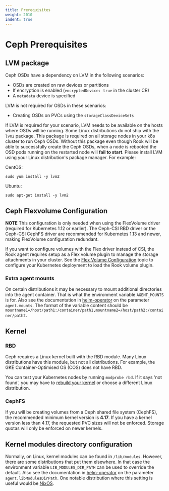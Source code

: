 ```yaml
---
title: Prerequisites
weight: 2010
indent: true
---
```


# Ceph Prerequisites

## LVM package

Ceph OSDs have a dependency on LVM in the following scenarios:
- OSDs are created on raw devices or partitions
- If encryption is enabled (`encryptedDevice: true` in the cluster CR)
- A `metadata` device is specified

LVM is not required for OSDs in these scenarios:
- Creating OSDs on PVCs using the `storageClassDeviceSets`

If LVM is required for your scenario, LVM needs to be available on the hosts where OSDs will be running.
Some Linux distributions do not ship with the `lvm2` package. This package is required on all storage nodes in your k8s cluster to run Ceph OSDs.
Without this package even though Rook will be able to successfully create the Ceph OSDs, when a node is rebooted the OSD pods
running on the restarted node will **fail to start**. Please install LVM using your Linux distribution's package manager. For example:

CentOS:

```console
sudo yum install -y lvm2
```

Ubuntu:

```
sudo apt-get install -y lvm2
```

## Ceph Flexvolume Configuration

**NOTE** This configuration is only needed when using the FlexVolume driver (required for Kubernetes 1.12 or earlier). The Ceph-CSI RBD driver or the Ceph-CSI CephFS driver are recommended for Kubernetes 1.13 and newer, making FlexVolume configuration redundant.

If you want to configure volumes with the Flex driver instead of CSI, the Rook agent requires setup as a Flex volume plugin to manage the storage attachments in your cluster.
See the [Flex Volume Configuration](flexvolume.md) topic to configure your Kubernetes deployment to load the Rook volume plugin.

### Extra agent mounts

On certain distributions it may be necessary to mount additional directories into the agent container. That is what the environment variable `AGENT_MOUNTS` is for. Also see the documentation in [helm-operator](helm-operator.md) on the parameter `agent.mounts`. The format of the variable content should be `mountname1=/host/path1:/container/path1,mountname2=/host/path2:/container/path2`.

## Kernel

### RBD

Ceph requires a Linux kernel built with the RBD module. Many Linux distributions have this module, but not all distributions.
For example, the GKE Container-Optimised OS (COS) does not have RBD.

You can test your Kubernetes nodes by running `modprobe rbd`.
If it says 'not found', you may have to [rebuild your kernel](https://rook.io/docs/rook/master/common-issues.html#rook-agent-rbd-module-missing-error)
or choose a different Linux distribution.

### CephFS

If you will be creating volumes from a Ceph shared file system (CephFS), the recommended minimum kernel version is **4.17**.
If you have a kernel version less than 4.17, the requested PVC sizes will not be enforced. Storage quotas will only be
enforced on newer kernels.

## Kernel modules directory configuration

Normally, on Linux, kernel modules can be found in `/lib/modules`. However, there are some distributions that put them elsewhere. In that case the environment variable `LIB_MODULES_DIR_PATH` can be used to override the default. Also see the documentation in [helm-operator](helm-operator.md) on the parameter `agent.libModulesDirPath`. One notable distribution where this setting is useful would be [NixOS](https://nixos.org).
